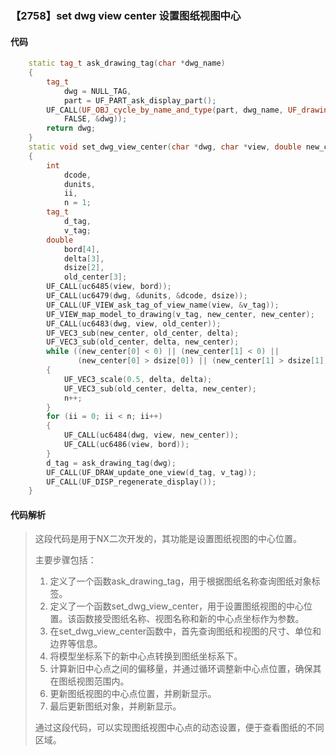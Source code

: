 ### 【2758】set dwg view center 设置图纸视图中心

#### 代码

```cpp
    static tag_t ask_drawing_tag(char *dwg_name)  
    {  
        tag_t  
            dwg = NULL_TAG,  
            part = UF_PART_ask_display_part();  
        UF_CALL(UF_OBJ_cycle_by_name_and_type(part, dwg_name, UF_drawing_type,  
            FALSE, &dwg));  
        return dwg;  
    }  
    static void set_dwg_view_center(char *dwg, char *view, double new_center[3])  
    {  
        int  
            dcode,  
            dunits,  
            ii,  
            n = 1;  
        tag_t  
            d_tag,  
            v_tag;  
        double  
            bord[4],  
            delta[3],  
            dsize[2],  
            old_center[3];  
        UF_CALL(uc6485(view, bord));  
        UF_CALL(uc6479(dwg, &dunits, &dcode, dsize));  
        UF_CALL(UF_VIEW_ask_tag_of_view_name(view, &v_tag));  
        UF_VIEW_map_model_to_drawing(v_tag, new_center, new_center);  
        UF_CALL(uc6483(dwg, view, old_center));  
        UF_VEC3_sub(new_center, old_center, delta);  
        UF_VEC3_sub(old_center, delta, new_center);  
        while ((new_center[0] < 0) || (new_center[1] < 0) ||  
               (new_center[0] > dsize[0]) || (new_center[1] > dsize[1]))  
        {  
            UF_VEC3_scale(0.5, delta, delta);  
            UF_VEC3_sub(old_center, delta, new_center);  
            n++;  
        }  
        for (ii = 0; ii < n; ii++)  
        {  
            UF_CALL(uc6484(dwg, view, new_center));  
            UF_CALL(uc6486(view, bord));  
        }  
        d_tag = ask_drawing_tag(dwg);  
        UF_CALL(UF_DRAW_update_one_view(d_tag, v_tag));  
        UF_CALL(UF_DISP_regenerate_display());  
    }

```

#### 代码解析

> 这段代码是用于NX二次开发的，其功能是设置图纸视图的中心位置。
>
> 主要步骤包括：
>
> 1. 定义了一个函数ask_drawing_tag，用于根据图纸名称查询图纸对象标签。
> 2. 定义了一个函数set_dwg_view_center，用于设置图纸视图的中心位置。该函数接受图纸名称、视图名称和新的中心点坐标作为参数。
> 3. 在set_dwg_view_center函数中，首先查询图纸和视图的尺寸、单位和边界等信息。
> 4. 将模型坐标系下的新中心点转换到图纸坐标系下。
> 5. 计算新旧中心点之间的偏移量，并通过循环调整新中心点位置，确保其在图纸视图范围内。
> 6. 更新图纸视图的中心点位置，并刷新显示。
> 7. 最后更新图纸对象，并刷新显示。
>
> 通过这段代码，可以实现图纸视图中心点的动态设置，便于查看图纸的不同区域。
>
